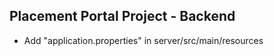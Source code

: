 ## Placement Portal Project - Backend

- Add "application.properties" in server/src/main/resources

